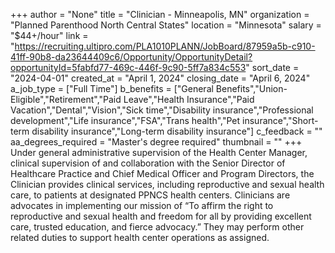 +++
author = "None"
title = "Clinician - Minneapolis, MN"
organization = "Planned Parenthood North Central States"
location = "Minnesota"
salary = "$44+/hour"
link = "https://recruiting.ultipro.com/PLA1010PLANN/JobBoard/87959a5b-c910-41ff-90b8-da23644409c6/Opportunity/OpportunityDetail?opportunityId=5fabfd77-469c-446f-9c90-5ff7a834c553"
sort_date = "2024-04-01"
created_at = "April 1, 2024"
closing_date = "April 6, 2024"
a_job_type = ["Full Time"]
b_benefits = ["General Benefits","Union-Eligible","Retirement","Paid Leave","Health Insurance","Paid Vacation","Dental","Vision","Sick time","Disability insurance","Professional development","Life insurance","FSA","Trans health","Pet insurance","Short-term disability insurance","Long-term disability insurance"]
c_feedback = ""
aa_degrees_required = "Master's degree required"
thumbnail = ""
+++
Under general administrative supervision of the Health Center Manager, clinical supervision of and collaboration with the Senior Director of Healthcare Practice and Chief Medical Officer and Program Directors, the Clinician provides clinical services, including reproductive and sexual health care, to patients at designated PPNCS health centers. Clinicians are advocates in implementing our mission of “To affirm the right to reproductive and sexual health and freedom for all by providing excellent care, trusted education, and fierce advocacy.” They may perform other related duties to support health center operations as assigned.